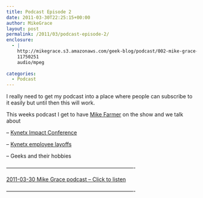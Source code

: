 ```yaml
---
title: Podcast Episode 2
date: 2011-03-30T22:25:15+00:00
author: MikeGrace
layout: post
permalink: /2011/03/podcast-episode-2/
enclosure:
  - |
    http://mikegrace.s3.amazonaws.com/geek-blog/podcast/002-mike-grace-podcast-march-30-2011-guest-mike-farmer-kynetx-impact-conference-job-layoffs-geeks-and-hobbies-live-web-endpoint.mp3
    11750251
    audio/mpeg
    
categories:
  - Podcast
---
```

I really need to get my podcast into a place where people can subscribe to it easily but until then this will work. 

This weeks podcast I get to have [Mike Farmer](http://twitter.com/mikefarmer) on the show and we talk about
  
&#8211; [Kynetx Impact Conference](http://impact.kynetx.com/)
  
&#8211; [Kynetx employee layoffs](http://geek.michaelgrace.org/2011/02/life-at-a-startup/)
  
&#8211; Geeks and their hobbies

&#8212;&#8212;&#8212;&#8212;&#8212;&#8212;&#8212;&#8212;&#8212;&#8212;&#8212;&#8212;&#8212;&#8212;&#8212;&#8212;&#8212;&#8212;&#8212;&#8212;&#8212;&#8212;&#8212;&#8212;-
  
[2011-03-30 Mike Grace podcast – Click to listen](http://mikegrace.s3.amazonaws.com/geek-blog/podcast/002-mike-grace-podcast-march-30-2011-guest-mike-farmer-kynetx-impact-conference-job-layoffs-geeks-and-hobbies-live-web-endpoint.mp3)
  
&#8212;&#8212;&#8212;&#8212;&#8212;&#8212;&#8212;&#8212;&#8212;&#8212;&#8212;&#8212;&#8212;&#8212;&#8212;&#8212;&#8212;&#8212;&#8212;&#8212;&#8212;&#8212;&#8212;&#8212;-